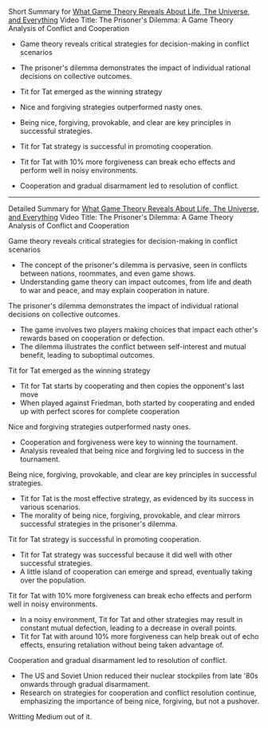 Short Summary for [What Game Theory Reveals About Life, The Universe, and Everything](https://www.youtube.com/watch?v=mScpHTIi-kM)
Video Title: The Prisoner's Dilemma: A Game Theory Analysis of Conflict and Cooperation

- Game theory reveals critical strategies for decision-making in conflict scenarios

- The prisoner's dilemma demonstrates the impact of individual rational decisions on collective outcomes.

- Tit for Tat emerged as the winning strategy

- Nice and forgiving strategies outperformed nasty ones.

- Being nice, forgiving, provokable, and clear are key principles in successful strategies.

- Tit for Tat strategy is successful in promoting cooperation.

- Tit for Tat with 10% more forgiveness can break echo effects and perform well in noisy environments.

- Cooperation and gradual disarmament led to resolution of conflict.


---------------------------------

Detailed Summary for [What Game Theory Reveals About Life, The Universe, and Everything](https://www.youtube.com/watch?v=mScpHTIi-kM) 
Video Title: The Prisoner's Dilemma: A Game Theory Analysis of Conflict and Cooperation

Game theory reveals critical strategies for decision-making in conflict scenarios
- The concept of the prisoner's dilemma is pervasive, seen in conflicts between nations, roommates, and even game shows.
- Understanding game theory can impact outcomes, from life and death to war and peace, and may explain cooperation in nature.

The prisoner's dilemma demonstrates the impact of individual rational decisions on collective outcomes.
- The game involves two players making choices that impact each other's rewards based on cooperation or defection.
- The dilemma illustrates the conflict between self-interest and mutual benefit, leading to suboptimal outcomes.

Tit for Tat emerged as the winning strategy
- Tit for Tat starts by cooperating and then copies the opponent's last move
- When played against Friedman, both started by cooperating and ended up with perfect scores for complete cooperation

Nice and forgiving strategies outperformed nasty ones.
- Cooperation and forgiveness were key to winning the tournament.
- Analysis revealed that being nice and forgiving led to success in the tournament.

Being nice, forgiving, provokable, and clear are key principles in successful strategies.
- Tit for Tat is the most effective strategy, as evidenced by its success in various scenarios.
- The morality of being nice, forgiving, provokable, and clear mirrors successful strategies in the prisoner's dilemma.

Tit for Tat strategy is successful in promoting cooperation.
- Tit for Tat strategy was successful because it did well with other successful strategies.
- A little island of cooperation can emerge and spread, eventually taking over the population.

Tit for Tat with 10% more forgiveness can break echo effects and perform well in noisy environments.
- In a noisy environment, Tit for Tat and other strategies may result in constant mutual defection, leading to a decrease in overall points.
- Tit for Tat with around 10% more forgiveness can help break out of echo effects, ensuring retaliation without being taken advantage of.

Cooperation and gradual disarmament led to resolution of conflict.
- The US and Soviet Union reduced their nuclear stockpiles from late '80s onwards through gradual disarmament.
- Research on strategies for cooperation and conflict resolution continue, emphasizing the importance of being nice, forgiving, but not a pushover.


Writting Medium out of it. 

